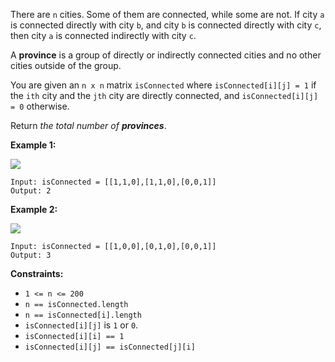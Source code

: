 There are `n` cities. Some of them are connected, while some are not. If city
`a` is connected directly with city `b`, and city `b` is connected directly
with city `c`, then city `a` is connected indirectly with city `c`.

A **province** is a group of directly or indirectly connected cities and no
other cities outside of the group.

You are given an `n x n` matrix `isConnected` where `isConnected[i][j] = 1` if
the `ith` city and the `jth` city are directly connected, and
`isConnected[i][j] = 0` otherwise.

Return _the total number of **provinces**_.



**Example 1:**

![](https://assets.leetcode.com/uploads/2020/12/24/graph1.jpg)

    
    
    Input: isConnected = [[1,1,0],[1,1,0],[0,0,1]]
    Output: 2
    

**Example 2:**

![](https://assets.leetcode.com/uploads/2020/12/24/graph2.jpg)

    
    
    Input: isConnected = [[1,0,0],[0,1,0],[0,0,1]]
    Output: 3
    



**Constraints:**

  * `1 <= n <= 200`
  * `n == isConnected.length`
  * `n == isConnected[i].length`
  * `isConnected[i][j]` is `1` or `0`.
  * `isConnected[i][i] == 1`
  * `isConnected[i][j] == isConnected[j][i]`

